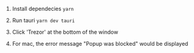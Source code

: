 1. Install dependecies
```yarn```

2. Run tauri
```yarn dev tauri```

3. Click 'Trezor' at the bottom of the window

4. For mac, the error message "Popup was blocked" would be displayed

